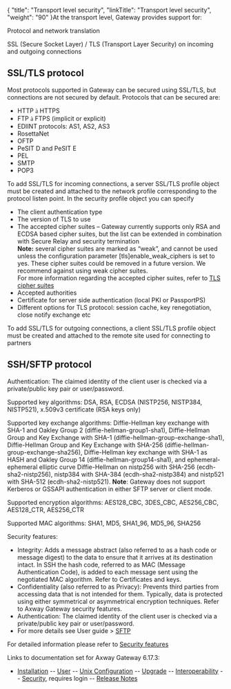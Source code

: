 {
    "title": "Transport level security",
    "linkTitle": "Transport level security",
    "weight": "90"
}At the transport level, Gateway provides support for:

Protocol and network translation

SSL (Secure Socket Layer) / TLS (Transport Layer Security) on incoming and outgoing connections

## SSL/TLS protocol

Most protocols supported in Gateway can be secured using SSL/TLS, but connections are not secured by default. Protocols that can be secured are:

-   HTTP <span style="font-family: Wingdings;">à</span> HTTPS
-   FTP <span style="font-family: Wingdings;">à</span> FTPS (implicit or explicit)
-   EDIINT protocols: AS1, AS2, AS3
-   RosettaNet
-   OFTP
-   PeSIT D and PeSIT E
-   PEL
-   SMTP
-   POP3

To add SSL/TLS for incoming connections, a server SSL/TLS profile object must be created and attached to the network profile corresponding to the protocol listen point. In the security profile object you can specify

-   The client authentication type
-   The version of TLS to use
-   The accepted cipher suites – Gateway currently supports only RSA and ECDSA based cipher suites, but the list can be extended in combination with Secure Relay and security termination  
    **Note:** several cipher suites are marked as “weak”, and cannot be used unless the configuration parameter <span class="code">\[tls\]enable\_weak\_ciphers</span> is set to <span class="code">yes</span>. These cipher suites could be removed in a future version. We recommend against using weak cipher suites.  
    For more information regarding the accepted cipher suites, refer to [TLS cipher suites](../../managing_security_start_here/security_start_here/ssl_and_tls_protocols_about/tls_cipher_suites)
-   Accepted authorities
-   Certificate for server side authentication (local PKI or PassportPS)
-   Different options for TLS protocol: session cache, key renegotiation, close notify exchange etc

To add SSL/TLS for outgoing connections, a client SSL/TLS profile object must be created and attached to the remote site used for connecting to partners

## SSH/SFTP protocol

Authentication: The claimed identity of the client user is checked via a private/public key pair or user/password.

Supported key algorithms: DSA, RSA, ECDSA (NISTP256, NISTP384, NISTP521), x.509v3 certificate (RSA keys only)

Supported key exchange algorithms: Diffie-Hellman key exchange with SHA-1 and Oakley Group 2 (diffie-hellman-group1-sha1), Diffie-Hellman Group and Key Exchange with SHA-1 (diffie-hellman-group-exchange-sha1), Diffie-Hellman Group and Key Exchange with SHA-256 (diffie-hellman-group-exchange-sha256), Diffie-Hellman key exchange with SHA-1 as HASH and Oakley Group 14 (diffie-hellman-group14-sha1), and ephemeral-ephemeral elliptic curve Diffie-Hellman on nistp256 with SHA-256 (ecdh-sha2-nistp256), nistp384 with SHA-384 (ecdh-sha2-nistp384) and nistp521 with SHA-512 (ecdh-sha2-nistp521). **Note**: Gateway does not support Kerberos or GSSAPI authentication in either SFTP server or client mode.

Supported encryption algorithms: AES128\_CBC, 3DES\_CBC, AES256\_CBC, AES128\_CTR, AES256\_CTR

Supported MAC algorithms: SHA1, MD5, SHA1\_96, MD5\_96, SHA256

Security features:

-   Integrity: Adds a message abstract (also referred to as a hash code or message digest) to the data to ensure that it arrives at its destination intact. In SSH the hash code, referred to as MAC (Message Authentication Code), is added to each message sent using the negotiated MAC algorithm. Refer to Certificates and keys.
-   Confidentiality (also referred to as Privacy): Prevents third parties from accessing data that is not intended for them. Typically, data is protected using either symmetrical or asymmetrical encryption techniques. Refer to Axway Gateway security features.
-   Authentication: The claimed identity of the client user is checked via a private/public key pair or user/password.
-   For more details see User guide > [SFTP](#)

For detailed information please refer to <a href="../" class="MCXref xref">Security features</a>

Links to documentation set for Axway Gateway <span class="mc-variable axway_variables.Release_Number variable">6.17.3</span>:

-   [Installation](#) -- [User](#) -- [Unix Configuration](#) -- [Upgrade](#) -- [Interoperability](#) -- [Security](#), requires login -- [Release Notes](#)
